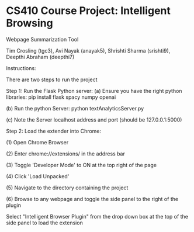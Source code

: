 # CS410 Course Project: Intelligent Browsing

Webpage Summarization Tool

Tim Crosling (tgc3), Avi Nayak (anayak5), Shrishti Sharma (srishti9), Deepthi Abraham (deepthi7)

Instructions:

There are two steps to run the project

Step 1: Run the Flask Python server:
(a) Ensure you have the right python libraries:
         pip install flask spacy numpy openai

(b) Run the python Server:
         python textAnalyticsServer.py

(c) Note the Server localhost address and port (should be 127.0.0.1:5000)

Step 2: Load the extender into Chrome:

(1) Open Chrome Browser

(2) Enter chrome://extensions/ in the address bar

(3) Toggle 'Developer Mode' to ON at the top right of the page

(4) Click 'Load Unpacked'

(5) Navigate to the directory containing the project

(6) Browse to any webpage and toggle the side panel to the right of the plugin 

Select "Intelligent Browser Plugin" from the drop down box at the top of the side panel to load the extension

